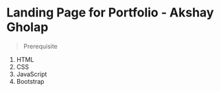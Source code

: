# Landing Page for Portfolio - Akshay Gholap

> Prerequisite

1. HTML
2. CSS
3. JavaScript
4. Bootstrap
